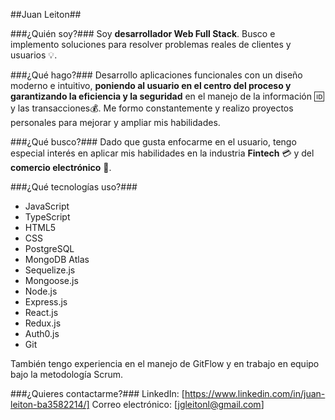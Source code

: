 ##Juan Leiton##

###¿Quién soy?###
Soy **desarrollador Web Full Stack**. Busco e implemento soluciones para resolver problemas reales de clientes y usuarios 💡.

###¿Qué hago?###
Desarrollo aplicaciones funcionales con un diseño moderno e intuitivo, **poniendo al usuario en el centro del proceso y garantizando la eficiencia y la seguridad** en el manejo de la información 🆔 y las transacciones💰. Me formo constantemente y realizo proyectos personales para mejorar y ampliar mis habilidades.

###¿Qué busco?###
Dado que gusta enfocarme en el usuario, tengo especial interés en aplicar mis habilidades en la industria **Fintech** 💳 y del **comercio electrónico** 🛒.

###¿Qué tecnologías uso?###
- JavaScript
- TypeScript
- HTML5
- CSS
- PostgreSQL
- MongoDB Atlas
- Sequelize.js
- Mongoose.js
- Node.js
- Express.js
- React.js
- Redux.js
- Auth0.js
- Git

También tengo experiencia en el manejo de GitFlow y en trabajo en equipo bajo la metodología Scrum.

###¿Quieres contactarme?###
LinkedIn: [https://www.linkedin.com/in/juan-leiton-ba3582214/]
Correo electrónico: [jgleitonl@gmail.com]
